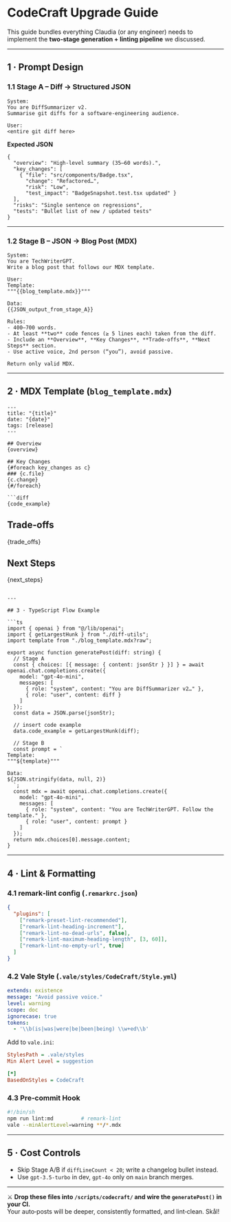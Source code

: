 # CodeCraft Upgrade Guide

This guide bundles everything Claudia (or any engineer) needs to implement the
**two‑stage generation + linting pipeline** we discussed.

---

## 1 · Prompt Design

### 1.1 Stage A – Diff → Structured JSON

```
System:
You are DiffSummarizer v2. 
Summarise git diffs for a software‑engineering audience.

User:
<entire git diff here>
```

**Expected JSON**

```jsonc
{
  "overview": "High‑level summary (35–60 words).",
  "key_changes": [
    { "file": "src/components/Badge.tsx",
      "change": "Refactored…",
      "risk": "Low",
      "test_impact": "BadgeSnapshot.test.tsx updated" }
  ],
  "risks": "Single sentence on regressions",
  "tests": "Bullet list of new / updated tests"
}
```

---

### 1.2 Stage B – JSON → Blog Post (MDX)

```
System:
You are TechWriterGPT. 
Write a blog post that follows our MDX template.

User:
Template:
"""{{blog_template.mdx}}"""

Data:
{{JSON_output_from_stage_A}}

Rules:
- 400–700 words.
- At least **two** code fences (≥ 5 lines each) taken from the diff.
- Include an **Overview**, **Key Changes**, **Trade‑offs**, **Next Steps** section.
- Use active voice, 2nd person (“you”), avoid passive.

Return only valid MDX.
```

---

## 2 · MDX Template (`blog_template.mdx`)

```mdx
---
title: "{title}"
date: "{date}"
tags: [release]
---

## Overview
{overview}

## Key Changes
{#foreach key_changes as c}
### {c.file}
{c.change}
{#/foreach}

```diff
{code_example}
```

## Trade‑offs
{trade_offs}

## Next Steps
{next_steps}
```

---

## 3 · TypeScript Flow Example

```ts
import { openai } from "@/lib/openai";
import { getLargestHunk } from "./diff-utils";
import template from "./blog_template.mdx?raw";

export async function generatePost(diff: string) {
  // Stage A
  const { choices: [{ message: { content: jsonStr } }] } = await openai.chat.completions.create({
    model: "gpt-4o-mini",
    messages: [
      { role: "system", content: "You are DiffSummarizer v2…" },
      { role: "user", content: diff }
    ]
  });
  const data = JSON.parse(jsonStr);

  // insert code example
  data.code_example = getLargestHunk(diff);

  // Stage B
  const prompt = `
Template:
"""${template}"""

Data:
${JSON.stringify(data, null, 2)}
  `;
  const mdx = await openai.chat.completions.create({
    model: "gpt-4o-mini",
    messages: [
      { role: "system", content: "You are TechWriterGPT. Follow the template." },
      { role: "user", content: prompt }
    ]
  });
  return mdx.choices[0].message.content;
}
```

---

## 4 · Lint & Formatting

### 4.1 remark‑lint config (`.remarkrc.json`)

```json
{
  "plugins": [
    ["remark-preset-lint-recommended"],
    ["remark-lint-heading-increment"],
    ["remark-lint-no-dead-urls", false],
    ["remark-lint-maximum-heading-length", [3, 60]],
    ["remark-lint-no-empty-url", true]
  ]
}
```

### 4.2 Vale Style (`.vale/styles/CodeCraft/Style.yml`)

```yaml
extends: existence
message: "Avoid passive voice."
level: warning
scope: doc
ignorecase: true
tokens:
  - '\\b(is|was|were|be|been|being) \\w+ed\\b'
```

Add to `vale.ini`:

```ini
StylesPath = .vale/styles
Min Alert Level = suggestion

[*]
BasedOnStyles = CodeCraft
```

### 4.3 Pre‑commit Hook

```bash
#!/bin/sh
npm run lint:md         # remark-lint
vale --minAlertLevel=warning **/*.mdx
```

---

## 5 · Cost Controls

* Skip Stage A/B if `diffLineCount < 20`; write a changelog bullet instead.
* Use `gpt-3.5-turbo` in dev, `gpt-4o` only on `main` branch merges.

---

⚔️ **Drop these files into `/scripts/codecraft/` and wire the `generatePost()` in your CI.**  
Your auto‑posts will be deeper, consistently formatted, and lint‑clean. Skål!
